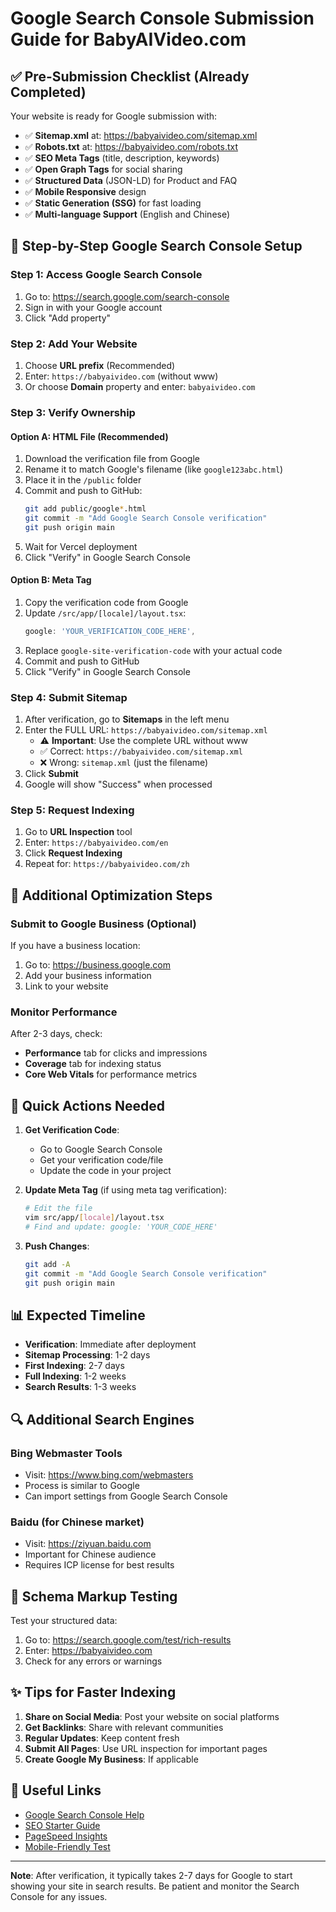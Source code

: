 # Google Search Console Submission Guide for BabyAIVideo.com

## ✅ Pre-Submission Checklist (Already Completed)

Your website is ready for Google submission with:
- ✅ **Sitemap.xml** at: https://babyaivideo.com/sitemap.xml
- ✅ **Robots.txt** at: https://babyaivideo.com/robots.txt
- ✅ **SEO Meta Tags** (title, description, keywords)
- ✅ **Open Graph Tags** for social sharing
- ✅ **Structured Data** (JSON-LD) for Product and FAQ
- ✅ **Mobile Responsive** design
- ✅ **Static Generation (SSG)** for fast loading
- ✅ **Multi-language Support** (English and Chinese)

## 📝 Step-by-Step Google Search Console Setup

### Step 1: Access Google Search Console
1. Go to: https://search.google.com/search-console
2. Sign in with your Google account
3. Click "Add property"

### Step 2: Add Your Website
1. Choose **URL prefix** (Recommended)
2. Enter: `https://babyaivideo.com` (without www)
3. Or choose **Domain** property and enter: `babyaivideo.com`

### Step 3: Verify Ownership

#### Option A: HTML File (Recommended)
1. Download the verification file from Google
2. Rename it to match Google's filename (like `google123abc.html`)
3. Place it in the `/public` folder
4. Commit and push to GitHub:
   ```bash
   git add public/google*.html
   git commit -m "Add Google Search Console verification"
   git push origin main
   ```
5. Wait for Vercel deployment
6. Click "Verify" in Google Search Console

#### Option B: Meta Tag
1. Copy the verification code from Google
2. Update `/src/app/[locale]/layout.tsx`:
   ```typescript
   google: 'YOUR_VERIFICATION_CODE_HERE',
   ```
3. Replace `google-site-verification-code` with your actual code
4. Commit and push to GitHub
5. Click "Verify" in Google Search Console

### Step 4: Submit Sitemap
1. After verification, go to **Sitemaps** in the left menu
2. Enter the FULL URL: `https://babyaivideo.com/sitemap.xml`
   - ⚠️ **Important**: Use the complete URL without www
   - ✅ Correct: `https://babyaivideo.com/sitemap.xml`
   - ❌ Wrong: `sitemap.xml` (just the filename)
3. Click **Submit**
4. Google will show "Success" when processed

### Step 5: Request Indexing
1. Go to **URL Inspection** tool
2. Enter: `https://babyaivideo.com/en`
3. Click **Request Indexing**
4. Repeat for: `https://babyaivideo.com/zh`

## 🎯 Additional Optimization Steps

### Submit to Google Business (Optional)
If you have a business location:
1. Go to: https://business.google.com
2. Add your business information
3. Link to your website

### Monitor Performance
After 2-3 days, check:
- **Performance** tab for clicks and impressions
- **Coverage** tab for indexing status
- **Core Web Vitals** for performance metrics

## 🚀 Quick Actions Needed

1. **Get Verification Code**:
   - Go to Google Search Console
   - Get your verification code/file
   - Update the code in your project

2. **Update Meta Tag** (if using meta tag verification):
   ```bash
   # Edit the file
   vim src/app/[locale]/layout.tsx
   # Find and update: google: 'YOUR_CODE_HERE'
   ```

3. **Push Changes**:
   ```bash
   git add -A
   git commit -m "Add Google Search Console verification"
   git push origin main
   ```

## 📊 Expected Timeline

- **Verification**: Immediate after deployment
- **Sitemap Processing**: 1-2 days
- **First Indexing**: 2-7 days
- **Full Indexing**: 1-2 weeks
- **Search Results**: 1-3 weeks

## 🔍 Additional Search Engines

### Bing Webmaster Tools
- Visit: https://www.bing.com/webmasters
- Process is similar to Google
- Can import settings from Google Search Console

### Baidu (for Chinese market)
- Visit: https://ziyuan.baidu.com
- Important for Chinese audience
- Requires ICP license for best results

## 📱 Schema Markup Testing

Test your structured data:
1. Go to: https://search.google.com/test/rich-results
2. Enter: https://babyaivideo.com
3. Check for any errors or warnings

## ✨ Tips for Faster Indexing

1. **Share on Social Media**: Post your website on social platforms
2. **Get Backlinks**: Share with relevant communities
3. **Regular Updates**: Keep content fresh
4. **Submit All Pages**: Use URL inspection for important pages
5. **Create Google My Business**: If applicable

## 🔗 Useful Links

- [Google Search Console Help](https://support.google.com/webmasters)
- [SEO Starter Guide](https://developers.google.com/search/docs/fundamentals/seo-starter-guide)
- [PageSpeed Insights](https://pagespeed.web.dev/)
- [Mobile-Friendly Test](https://search.google.com/test/mobile-friendly)

---

**Note**: After verification, it typically takes 2-7 days for Google to start showing your site in search results. Be patient and monitor the Search Console for any issues.